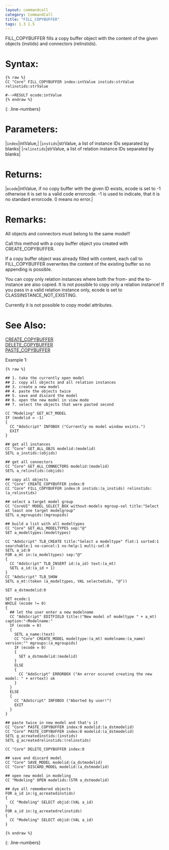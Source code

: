 ```yaml
---
layout: commandcall
category: CommandCall
title: "FILL_COPYBUFFER"
tags: 1.3 1.5
---
```


FILL_COPYBUFFER fills a copy buffer object with the content of the given objects (instids) and connectors (relinstids).

# Syntax:  

```adoscript
{% raw %}
CC "Core" FILL_COPYBUFFER index:intValue instids:strValue relinstids:strValue

#-->RESULT ecode:intValue
{% endraw %}
```
{: .line-numbers}

# Parameters:  

|`index`|intValue,|
|`instids`|strValue, a list of instance IDs separated by blanks|
|`relinstids`|strValue, a list of relation instance IDs separated by blanks|

# Returns:  

|`ecode`|intValue, if no copy buffer with the given ID exists, ecode is set to -1 otherwise it is set to a valid code errorcode. -1 is used to indicate, that it is no standard errorcode. 0 means no error.|

# Remarks:

All objects and connectors must belong to the same model!!

Call this method with a copy buffer object you created with CREATE_COPYBUFFER.

If a copy buffer object was already filled with content, each call to FILL_COPYBUFFER overwrites the content of the existing buffer so no appending is possible.

You can copy only relation instances where both the from- and the to-instance are also copied. It is not possible to copy only a relation instance! If you pass in a valid relation instance only, ecode is set to CLASSINSTANCE_NOT_EXISTING.

Currently it is not possible to copy model attributes.

# See Also:  

[CREATE_COPYBUFFER](create_copybuffer.html "CREATE_COPYBUFFER")  
[DELETE_COPYBUFFER](delete_copybuffer.html "DELETE_COPYBUFFER")  
[PASTE_COPYBUFFER](paste_copybuffer.html "PASTE_COPYBUFFER")  


Example 1:

```adoscript
{% raw %}

## 1. take the currently open model
## 2. copy all objects and all relation instances
## 3. create a new model
## 4. paste the objects twice
## 5. save and discard the model
## 6. open the new model in view mode
## 7. select the objects that were pasted second

CC "Modeling" GET_ACT_MODEL
IF (modelid = -1)
{
  CC "AdoScript" INFOBOX ("Currently no model window exists.")
  EXIT
}

## get all instances
CC "Core" GET_ALL_OBJS modelid:(modelid)
SETL a_instids:(objids)

## get all connectors
CC "Core" GET_ALL_CONNECTORS modelid:(modelid)
SETL a_relinstids:(objids)

## copy all objects
CC "Core" CREATE_COPYBUFFER index:0
CC "Core" FILL_COPYBUFFER index:0 instids:(a_instids) relinstids:(a_relinstids)

## select a target model group
CC "CoreUI" MODEL_SELECT_BOX without-models mgroup-sel title:"Select at least one target modelgroup"
SETL a_mgroupids:(mgroupids)

## build a list with all modeltypes
CC "Core" GET_ALL_MODELTYPES sep:"@"
SET a_modeltypes:(modeltypes)

CC "AdoScript" TLB_CREATE title:"Select a modeltype" flat:1 sorted:1 searchable:1 no-cancel:1 no-help:1 multi-sel:0
SETL a_id:0
FOR a_mt in:(a_modeltypes) sep:"@"
{
  CC "AdoScript" TLB_INSERT id:(a_id) text:(a_mt)
  SETL a_id:(a_id + 1)
}
CC "AdoScript" TLB_SHOW
SETL a_mt:(token (a_modeltypes, VAL selectedids, "@"))

SET a_dstmodelid:0

SET ecode:1
WHILE (ecode != 0)
{
  ## let the user enter a new modelname
  CC "AdoScript" EDITFIELD title:("New model of modeltype " + a_mt) caption:"~Modelname:"
  IF (ecode = 0)
  {
    SETL a_name:(text)
    CC "Core" CREATE_MODEL modeltype:(a_mt) modelname:(a_name) version:"" mgroups:(a_mgroupids)
    IF (ecode = 0)
    {
      SET a_dstmodelid:(modelid)
    }
    ELSE
    {
      CC "AdoScript" ERRORBOX ("An error occured creating the new model: " + errtext) ok
    }
  }
  ELSE
  {
    CC "AdoScript" INFOBOX ("Aborted by user!")
    EXIT
  }
}

## paste twice in new model and that's it
CC "Core" PASTE_COPYBUFFER index:0 modelid:(a_dstmodelid)
CC "Core" PASTE_COPYBUFFER index:0 modelid:(a_dstmodelid)
SETL g_acreatedinstids:(instids)
SETL g_acreatedrelinstids:(relinstids)

CC "Core" DELETE_COPYBUFFER index:0

## save and discard model
CC "Core" SAVE_MODEL modelid:(a_dstmodelid)
CC "Core" DISCARD_MODEL modelid:(a_dstmodelid)

## open new model in modeling
CC "Modeling" OPEN modelids:(STR a_dstmodelid)

## dye all remembered objects
FOR a_id in:(g_acreatedinstids)
{
  CC "Modeling" SELECT objid:(VAL a_id)
}
FOR a_id in:(g_acreatedrelinstids)
{
  CC "Modeling" SELECT objid:(VAL a_id)
}

{% endraw %}
```
{: .line-numbers}

